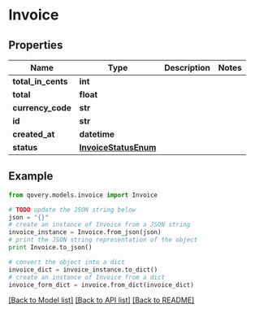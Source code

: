 # Invoice


## Properties

Name | Type | Description | Notes
------------ | ------------- | ------------- | -------------
**total_in_cents** | **int** |  | 
**total** | **float** |  | 
**currency_code** | **str** |  | 
**id** | **str** |  | 
**created_at** | **datetime** |  | 
**status** | [**InvoiceStatusEnum**](InvoiceStatusEnum.md) |  | 

## Example

```python
from qovery.models.invoice import Invoice

# TODO update the JSON string below
json = "{}"
# create an instance of Invoice from a JSON string
invoice_instance = Invoice.from_json(json)
# print the JSON string representation of the object
print Invoice.to_json()

# convert the object into a dict
invoice_dict = invoice_instance.to_dict()
# create an instance of Invoice from a dict
invoice_form_dict = invoice.from_dict(invoice_dict)
```
[[Back to Model list]](../README.md#documentation-for-models) [[Back to API list]](../README.md#documentation-for-api-endpoints) [[Back to README]](../README.md)


